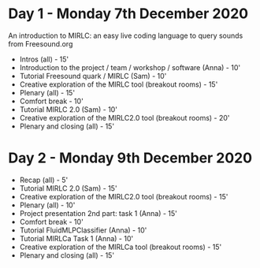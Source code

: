 
# Day 1 - Monday 7th December 2020

An introduction to MIRLC: an easy live coding language to query sounds from Freesound.org 

- Intros (all) - 15'
- Introduction to the project / team / workshop / software (Anna) - 10'
- Tutorial Freesound quark / MIRLC (Sam) - 10'
- Creative exploration of the MIRLC tool (breakout rooms) - 15'
- Plenary (all) - 15'
- Comfort break - 10'
- Tutorial MIRLC 2.0 (Sam) - 10'
- Creative exploration of the MIRLC2.0 tool (breakout rooms) - 20'
- Plenary and closing (all) - 15'


# Day 2 - Monday 9th December 2020

- Recap (all) - 5'
- Tutorial MIRLC 2.0 (Sam) - 15'
- Creative exploration of the MIRLC2.0 tool (breakout rooms) - 15'
- Plenary (all) - 10'
- Project presentation 2nd part: task 1 (Anna) - 15'
- Comfort break - 10'
- Tutorial FluidMLPClassifier (Anna) - 10'
- Tutorial MIRLCa Task 1 (Anna) - 10'
- Creative exploration of the MIRLCa tool (breakout rooms) - 15'
- Plenary and closing (all) - 15'